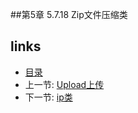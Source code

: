 
##第5章 5.7.18 Zip文件压缩类


## links
  * [目录](<preface.md>)
  * 上一节: [Upload上传](<05.7.17.md>)
  * 下一节: [ip类](<05.7.19.md>)
